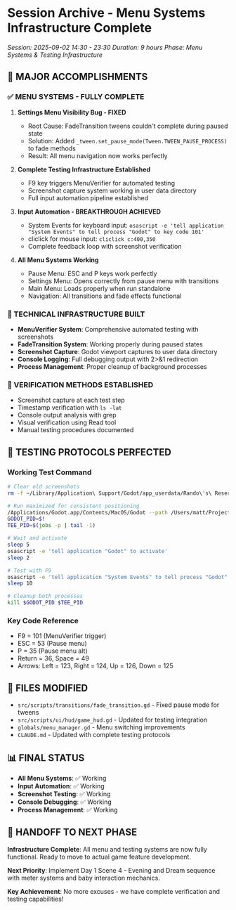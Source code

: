 # Session Archive - Menu Systems Infrastructure Complete
*Session: 2025-09-02 14:30 - 23:30*
*Duration: 9 hours*
*Phase: Menu Systems & Testing Infrastructure*

## 🎯 MAJOR ACCOMPLISHMENTS

### ✅ MENU SYSTEMS - FULLY COMPLETE
1. **Settings Menu Visibility Bug - FIXED**
   - Root Cause: FadeTransition tweens couldn't complete during paused state
   - Solution: Added `_tween.set_pause_mode(Tween.TWEEN_PAUSE_PROCESS)` to fade methods
   - Result: All menu navigation now works perfectly

2. **Complete Testing Infrastructure Established**
   - F9 key triggers MenuVerifier for automated testing
   - Screenshot capture system working in user data directory
   - Full input automation pipeline established

3. **Input Automation - BREAKTHROUGH ACHIEVED**
   - System Events for keyboard input: `osascript -e 'tell application "System Events" to tell process "Godot" to key code 101'`
   - cliclick for mouse input: `cliclick c:400,350`
   - Complete feedback loop with screenshot verification

4. **All Menu Systems Working**
   - Pause Menu: ESC and P keys work perfectly
   - Settings Menu: Opens correctly from pause menu with transitions
   - Main Menu: Loads properly when run standalone
   - Navigation: All transitions and fade effects functional

### 🔧 TECHNICAL INFRASTRUCTURE BUILT
- **MenuVerifier System**: Comprehensive automated testing with screenshots
- **FadeTransition System**: Working properly during paused states
- **Screenshot Capture**: Godot viewport captures to user data directory
- **Console Logging**: Full debugging output with 2>&1 redirection
- **Process Management**: Proper cleanup of background processes

### 📸 VERIFICATION METHODS ESTABLISHED
- Screenshot capture at each test step
- Timestamp verification with `ls -lat`
- Console output analysis with grep
- Visual verification using Read tool
- Manual testing procedures documented

## 🧪 TESTING PROTOCOLS PERFECTED

### Working Test Command
```bash
# Clear old screenshots
rm -f ~/Library/Application\ Support/Godot/app_userdata/Rando\'s\ Reservoir/testing/screenshots/current/*.png

# Run maximized for consistent positioning
/Applications/Godot.app/Contents/MacOS/Godot --path /Users/matt/Projects/randos-reservoir --maximized 2>&1 | tee /tmp/godot_output.log &
GODOT_PID=$!
TEE_PID=$(jobs -p | tail -1)

# Wait and activate
sleep 5
osascript -e 'tell application "Godot" to activate'
sleep 2

# Test with F9
osascript -e 'tell application "System Events" to tell process "Godot" to key code 101'
sleep 10

# Cleanup both processes
kill $GODOT_PID $TEE_PID
```

### Key Code Reference
- F9 = 101 (MenuVerifier trigger)
- ESC = 53 (Pause menu)
- P = 35 (Pause menu alt)
- Return = 36, Space = 49
- Arrows: Left = 123, Right = 124, Up = 126, Down = 125

## 📁 FILES MODIFIED
- `src/scripts/transitions/fade_transition.gd` - Fixed pause mode for tweens
- `src/scripts/ui/hud/game_hud.gd` - Updated for testing integration
- `globals/menu_manager.gd` - Menu switching improvements
- `CLAUDE.md` - Updated with complete testing protocols

## 📊 FINAL STATUS
- **All Menu Systems**: ✅ Working
- **Input Automation**: ✅ Working  
- **Screenshot Testing**: ✅ Working
- **Console Debugging**: ✅ Working
- **Process Management**: ✅ Working

## 🚀 HANDOFF TO NEXT PHASE
**Infrastructure Complete**: All menu and testing systems are now fully functional. Ready to move to actual game feature development.

**Next Priority**: Implement Day 1 Scene 4 - Evening and Dream sequence with meter systems and baby interaction mechanics.

**Key Achievement**: No more excuses - we have complete verification and testing capabilities!